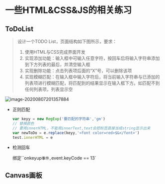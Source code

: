 # 一些HTML&CSS&JS的相关练习

## ToDoList

> 设计一个TODO List，页面结构如下图所示，要求：
>
> 1. 使用HTML与CSS完成界面开发
> 2. 实现添加功能：输入框中可输入任意字符，按回车后将输入字符串添加到下方列表的最后，并清空输入框
> 3. 实现删除功能：点击列表项后面的“X”号，可以删除该项
> 4. 实现模糊匹配：在输入框中输入字符后，将当前输入字符串与已添加的列表项进行模糊匹配，将匹配到的结果显示在输入框下方。如匹配不到任何列表项，列表显示空

![image-20200807201357884](https://juanmdbucket.oss-cn-beijing.aliyuncs.com/20200807202206.png)

- 正则匹配

  ```javascript
  var keyy = new RegExp('要匹配的字符串','gm')
  // 替换颜色
  // 要用innerHTML，不能用innerText,text会把标签直接当成string显示出来
  var newToDo = e.replace(keyy,'<font color=red>$&</font>')
  test.innerHTML = e
  ```

- 检测回车

  绑定``onkeyup`事件,`event.keyCode == 13`

## Canvas画板

